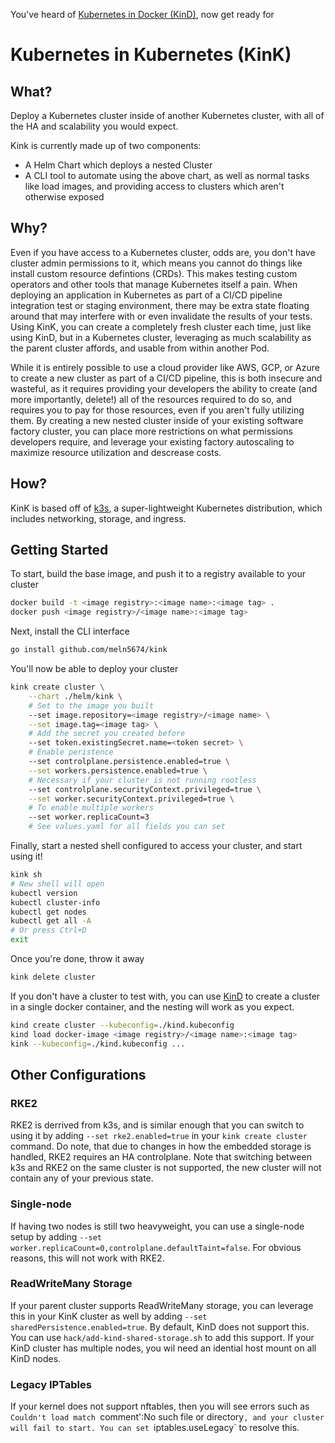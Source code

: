 You've heard of [Kubernetes in Docker (KinD)](https://github.com/kubernetes-sigs/kind), now get ready for

# Kubernetes in Kubernetes (KinK)

## What?

Deploy a Kubernetes cluster inside of another Kubernetes cluster, with all of the HA and scalability you would expect.

Kink is currently made up of two components:
* A Helm Chart which deploys a nested Cluster
* A CLI tool to automate using the above chart, as well as normal tasks like load images, and providing access to clusters which aren't otherwise exposed

## Why?

Even if you have access to a Kubernetes cluster, odds are, you don't have cluster admin permissions to it, which means you cannot do things like install custom resource defintions (CRDs). This makes testing custom operators and other tools that manage Kubernetes itself a pain. When deploying an application in Kubernetes as part of a CI/CD pipeline integration test or staging environment, there may be extra state floating around that may interfere with or even invalidate the results of your tests. Using KinK, you can create a completely fresh cluster each time, just like using KinD, but in a Kubernetes cluster, leveraging as much scalability as the parent cluster affords, and usable from within another Pod.

While it is entirely possible to use a cloud provider like AWS, GCP, or Azure to create a new cluster as part of a CI/CD pipeline, this is both insecure and wasteful, as it requires providing your developers the ability to create (and more importantly, delete!) all of the resources required to do so, and requires you to pay for those resources, even if you aren't fully utilizing them. By creating a new nested cluster inside of your existing software factory cluster, you can place more restrictions on what permissions developers require, and leverage your existing factory autoscaling to maximize resource utilization and descrease costs.

## How?

KinK is based off of [k3s](https://k3s.io/), a super-lightweight Kubernetes distribution, which includes networking, storage, and ingress.

## Getting Started

To start, build the base image, and push it to a registry available to your cluster

```bash
docker build -t <image registry>:<image name>:<image tag> .
docker push <image registry>/<image name>:<image tag>
```

Next, install the CLI interface

```bash
go install github.com/meln5674/kink
```

You'll now be able to deploy your cluster

```bash
kink create cluster \
    --chart ./helm/kink \
    # Set to the image you built
    --set image.repository=<image registry>/<image name> \
    --set image.tag=<image tag> \
    # Add the secret you created before
    --set token.existingSecret.name=<token secret> \
    # Enable peristence
    --set controlplane.persistence.enabled=true \
    --set workers.persistence.enabled=true \
    # Necessary if your cluster is not running rootless
    --set controlplane.securityContext.privileged=true \
    --set worker.securityContext.privileged=true \
    # To enable multiple workers
    --set worker.replicaCount=3
    # See values.yaml for all fields you can set
```

Finally, start a nested shell configured to access your cluster, and start using it!
```bash
kink sh
# New shell will open
kubectl version
kubectl cluster-info
kubectl get nodes
kubectl get all -A
# Or press Ctrl+D
exit
```

Once you're done, throw it away
```bash
kink delete cluster
```

If you don't have a cluster to test with, you can use [KinD](https://github.com/kubernetes-sigs/kind) to create a cluster in a single docker container, and the nesting will work as you expect.

```bash
kind create cluster --kubeconfig=./kind.kubeconfig
kind load docker-image <image registry>/<image name>:<image tag>
kink --kubeconfig=./kind.kubeconfig ...
```

## Other Configurations

### RKE2

RKE2 is derrived from k3s, and is similar enough that you can switch to using it by adding `--set rke2.enabled=true` in your `kink create cluster` command. Do note, that due to changes in how the embedded storage is handled, RKE2 requires an HA controlplane. Note that switching between k3s and RKE2 on the same cluster is not supported, the new cluster will not contain any of your previous state.

### Single-node

If having two nodes is still two heavyweight, you can use a single-node setup by adding `--set worker.replicaCount=0,controlplane.defaultTaint=false`. For obvious reasons, this will not work with RKE2.

### ReadWriteMany Storage

If your parent cluster supports ReadWriteMany storage, you can leverage this in your KinK cluster as well by adding `--set sharedPersistence.enabled=true`. By default, KinD does not support this. You can use `hack/add-kind-shared-storage.sh` to add this support. If your KinD cluster has multiple nodes, you wil need an idential host mount on all KinD nodes.

### Legacy IPTables

If your kernel does not support nftables, then you will see errors such as `Couldn't load match `comment':No such file or directory`, and your cluster will fail to start. You can set `iptables.useLegacy` to resolve this.
